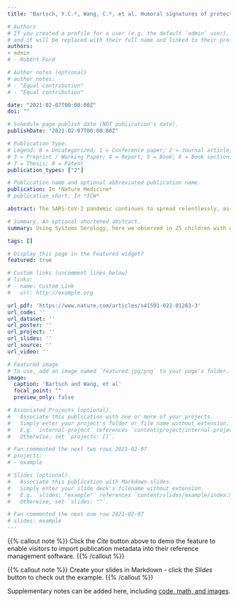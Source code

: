 ```yaml
---
title: "Bartsch, Y.C.*, Wang, C.*, et al. Humoral signatures of protective and pathological SARS-CoV2 infection in children. Nature Medicine"

# Authors
# If you created a profile for a user (e.g. the default `admin` user), write the username (folder name) here 
# and it will be replaced with their full name and linked to their profile.
authors:
- admin
# - Robert Ford

# Author notes (optional)
# author_notes:
# - "Equal contribution"
# - "Equal contribution"

date: "2021-02-07T00:00:00Z"
doi: ""

# Schedule page publish date (NOT publication's date).
publishDate: "2021-02-07T00:00:00Z"

# Publication type.
# Legend: 0 = Uncategorized; 1 = Conference paper; 2 = Journal article;
# 3 = Preprint / Working Paper; 4 = Report; 5 = Book; 6 = Book section;
# 7 = Thesis; 8 = Patent
publication_types: ["2"]

# Publication name and optional abbreviated publication name.
publication: In *Nature Medicine*
# publication_short: In *ICW*

abstract: The SARS-CoV-2 pandemic continues to spread relentlessly, associated with a high frequency of respiratory failure and mortality. Children experience largely asymptomatic disease, with rare reports of a Multisystem Inflammatory Syndrome in Children (MIS-C). Identifying immune mechanisms that result in these disparate clinical phenotypes in children could provide critical insights into COVID-19 pathogenesis. Using Systems Serology, here we observed in 25 children with acute mild COVID a functional phagocyte and complement activating IgG response to SARS-CoV-2, comparable to the acute responses generated in adults with mild disease. Conversely, IgA and neutrophil responses were significantly expanded in adults with severe disease. Moreover, weeks after the resolution of SARS-CoV-2 infection, children who develop MIS-C maintained highly inflammatory monocyte activating SARS-CoV-2 IgG antibodies distinguishable from acute disease in children but with antibody levels comparable to convalescent adults. Collectively, these data provide unique insights into the potential mechanisms of IgG and IgA that may underlie differential disease severity as well as unexpected complications in SARS-CoV-2 infected children.

# Summary. An optional shortened abstract.
summary: Using Systems Serology, here we observed in 25 children with acute mild COVID a functional phagocyte and complement activating IgG response to SARS-CoV-2, comparable to the acute responses generated in adults with mild disease. 

tags: []

# Display this page in the Featured widget?
featured: true

# Custom links (uncomment lines below)
# links:
# - name: Custom Link
#   url: http://example.org

url_pdf: 'https://www.nature.com/articles/s41591-021-01263-3'
url_code: ''
url_dataset: ''
url_poster: ''
url_project: ''
url_slides: ''
url_source: ''
url_video: ''

# Featured image
# To use, add an image named `featured.jpg/png` to your page's folder. 
image:
  caption: 'Bartsch and Wang, et al'
  focal_point: ""
  preview_only: false

# Associated Projects (optional).
#   Associate this publication with one or more of your projects.
#   Simply enter your project's folder or file name without extension.
#   E.g. `internal-project` references `content/project/internal-project/index.md`.
#   Otherwise, set `projects: []`.

# Fan commented the next two rows 2021-02-07
# projects:
# - example

# Slides (optional).
#   Associate this publication with Markdown slides.
#   Simply enter your slide deck's filename without extension.
#   E.g. `slides: "example"` references `content/slides/example/index.md`.
#   Otherwise, set `slides: ""`.

# Fan commented the next one row 2021-02-07
# slides: example
---
```


{{% callout note %}}
Click the *Cite* button above to demo the feature to enable visitors to import publication metadata into their reference management software.
{{% /callout %}}

{{% callout note %}}
Create your slides in Markdown - click the *Slides* button to check out the example.
{{% /callout %}}

Supplementary notes can be added here, including [code, math, and images](https://wowchemy.com/docs/writing-markdown-latex/).
